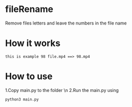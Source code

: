 # fileRename
Remove files letters and leave the numbers in the file name

#  How it works
```
this is example 98 file.mp4 ==> 98.mp4
```

# How to use

1.Copy main.py to the folder \n
2.Run the main.py using 
  ```
  python3 main.py
  ```
